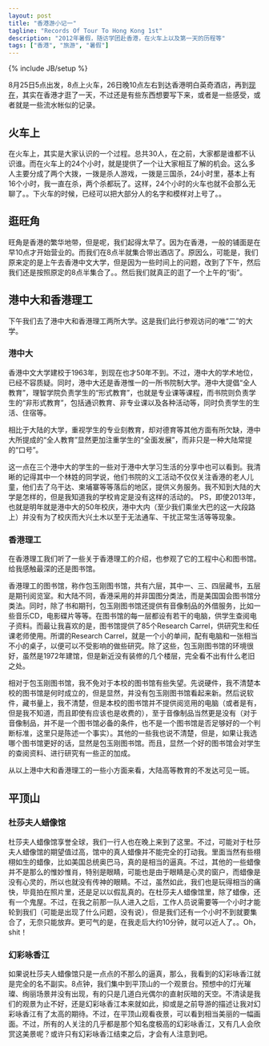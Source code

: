 ```yaml
---
layout: post
title: "香港游小记一"
tagline: "Records Of Tour To Hong Kong 1st"
description: "2012年暑假，随访学团赴香港，在火车上以及第一天的历程等"
tags: ["香港", "旅游", "暑假"]
---
```

{% include JB/setup %}

8月25日5点出发，8点上火车，26日晚10点左右到达香港明白英奇酒店，再到[现在](# "2012-08-28 凌晨")，其实在香港才逛了一天，不过还是有些东西想要写下来，或者是一些感受，或者就是一些流水帐似的记录。

## 火车上
在火车上，其实是大家认识的一个过程。总共30人，在之前，大家都是谁都不认识谁。而在火车上的24个小时，就是提供了一个让大家相互了解的机会。这么多人主要分成了两个大拨，一拨是杀人游戏，一拨是三国杀，24小时里，基本上有16个小时，我一直在杀，两个杀都玩了。这样，24个小时的火车也就不会那么无聊了。。下火车的时候，已经可以把大部分人的名字和模样对上号了。。

## 逛旺角
旺角是香港的繁华地带，但是呢，我们起得太早了。因为在香港，一般的铺面是在早10点才开始营业的。而我们在8点半就集合带出酒店了。原因么，可能是，我们原来定的是上午去香港中文大学，但是因为一些时间上的问题，改到了下午，然后我们还是按照原定的8点半集合了。。然后我们就真正的逛了一个上午的“街”。

## 港中大和香港理工
下午我们去了港中大和香港理工两所大学。这是我们此行参观访问的唯“二”的大学。

### 港中大
香港中文大学建校于1963年，到现在也才50年不到。不过，港中大的学术地位，已经不容质疑。同时，港中大还是香港惟一的一所书院制大学。港中大提倡“全人教育”，理智学院负责学生的“形式教育”，也就是专业课等课程，而书院则负责学生的“非形式教育”，包括通识教育、非专业课以及各种活动等，同时负责学生的生活、住宿等。

相比于大陆的大学，重视学生的专业刻教育，却对德育等其他方面有所欠缺，港中大所提成的“全人教育”显然更加注重学生的“全面发展”，而非只是一种大陆常提的“口号”。

这一点在三个港中大的学生的一些对于港中大学习生活的分享中也可以看到。我清晰的记得其中一个林姓的同学说，他们书院的义工活动不仅仅关注香港的老人儿童，他们去了乌干达、柬埔寨等等落后的地区，提供义务服务。我不知到大陆的大学是怎样的，但是我知道我的学校肯定是没有这样的活动的。
PS，即使2013年，也就是明年就是港中大的50年校庆，港中大内（至少我们乘坐大巴的这一大段路上）并没有为了校庆而大兴土木以至于无法通车、干扰正常生活等等现象。

### 香港理工
在香港理工我们听了一些关于香港理工的介绍，也参观了它的工程中心和图书馆。给我感触最深的还是图书馆。

香港理工的图书馆，称作包玉刚图书馆，共有六层，其中一、三、四层藏书，五层是期刊阅览室。和大陆不同，香港采用的并非国图分类法，而是美国国会图书馆分类法。同时，除了书和期刊，包玉刚图书馆还提供有音像制品的外借服务，比如一些音乐CD，电影碟片等等。在图书馆的每一层都设有若干的电脑，供学生查阅电子资料。而最让我喜欢的是，图书馆提供了85个Research Carrel，供研究生和任课老师使用。所谓的Research Carrel，就是一个小的单间，配有电脑和一张相当不小的桌子，以便可以不受影响的做些研究。除了这些，包玉刚图书馆的环境很好，虽然是1972年建馆，但是新近没有装修的几个楼层，完全看不出有什么老旧之处。

相对于包玉刚图书馆，我不免对于本校的图书馆有些失望。先说硬件，我不清楚本校的图书馆是何时成立的，但是显然，并没有包玉刚图书馆看起来新。然后说软件，藏书量上，我不清楚，但是本校的图书馆并不提供阅览用的电脑（或者是有，但是我不知道，而且即使有应该也是收费的），至于音像制品当然更是没有（对于音像制品，并不是一个图书馆必备的条件，也不是一个图书馆是否足够好的一个判断标准，这里只是陈述一个事实）。其他的一些我也说不清楚，但是，如果让我选哪个图书馆更好的话，显然是包玉刚图书馆。而且，显然一个好的图书馆会对学生的查阅资料、进行研究有一些正的加成。

从以上港中大和香港理工的一些小方面来看，大陆高等教育的不发达可见一斑。

## 平顶山
### 杜莎夫人蜡像馆
杜莎夫人蜡像馆享誉全球，我们一行人也在晚上来到了这里。不过，可能对于杜莎夫人蜡像馆的期望值过高，馆中的真人蜡像并不能完全的打动我。里面当然有些栩栩如生的蜡像，比如美国总统奥巴马，真的是相当的逼真。不过，其他的一些蜡像并不是那么的惟妙惟肖，特别是眼睛，可能也是由于眼睛是心灵的窗户，而蜡像是没有心灵的，所以也就没有传神的眼睛。不过，虽然如此，我们也是玩得相当的痛快，毕竟拍在照片里，还是足以以假乱真的。在杜莎夫人蜡像馆里，除了蜡像，还有一个鬼屋。不过，在我之前那一队人进入之后，工作人员说需要等一个小时才能轮到我们（可能是出现了什么问题，没有说），但是我们还有一个小时不到就要集合了，无奈只能放弃。更可气的是，在我走后大约10分钟，就可以近人了。。Oh，shit！

### 幻彩咏香江
如果说杜莎夫人蜡像馆只是一点点的不那么的逼真，那么，我看到的幻彩咏香江就是完全的名不副实。8点钟，我们集中到平顶山的一个观景台。预想中的灯光璀璨、绚丽场景并没有出现，有的只是几道白光偶尔的直射灰暗的天空。不清读是我们的观景为止不好，还是幻彩咏香江本来就如此，抑或是之前导游的描述让我对幻彩咏香江有了太高的期待。不过，在平顶山观看夜景，可以看到相当美丽的一幅画面。不过，所有的人关注的几乎都是那个知名度极高的幻彩咏香江，又有几人会欣赏这美景呢？或许只有幻彩咏香江结束之后，才会有人注意到吧。
